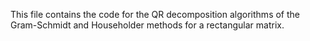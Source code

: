 This file contains the code for the QR decomposition algorithms of the Gram-Schmidt and Householder methods for a rectangular matrix.